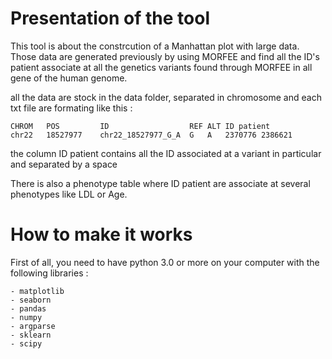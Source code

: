# Presentation of the tool

This tool is about the constrcution of a Manhattan plot with large data. Those data are generated previously by using MORFEE and find all the ID's patient associate at all the genetics variants found through MORFEE in all gene of the human genome.

all the data are stock in the data folder, separated in chromosome and each txt file are formating like this :

    CHROM   POS         ID                  REF ALT ID patient
    chr22	18527977	chr22_18527977_G_A	G	A	2370776 2386621

the column ID patient contains all the ID associated at a variant in particular and separated by a space

There is also a phenotype table where ID patient are associate at several phenotypes like LDL or Age.

# How to make it works 

First of all, you need to have python 3.0 or more on your computer with the following libraries :

    - matplotlib
    - seaborn
    - pandas
    - numpy
    - argparse
    - sklearn
    - scipy

